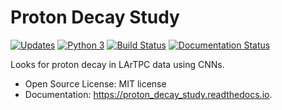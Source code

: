 # Proton Decay Study


[![Updates](https://pyup.io/repos/github/HEP-DL/proton_decay_study/shield.svg)](https://pyup.io/repos/github/HEP-DL/proton_decay_study/)
[![Python 3](https://pyup.io/repos/github/HEP-DL/proton_decay_study/python-3-shield.svg)](https://pyup.io/repos/github/HEP-DL/proton_decay_study/)
[![Build Status](https://travis-ci.org/HEP-DL/proton_decay_study.svg?branch=master)](https://travis-ci.org/HEP-DL/proton_decay_study)
[![Documentation Status](https://readthedocs.org/projects/proton_decay_study/badge/?version=latest)](https://proton_decay_study.readthedocs.io/en/latest/?badge=latest)

Looks for proton decay in LArTPC data using CNNs.

* Open Source License: MIT license
* Documentation: https://proton_decay_study.readthedocs.io.


